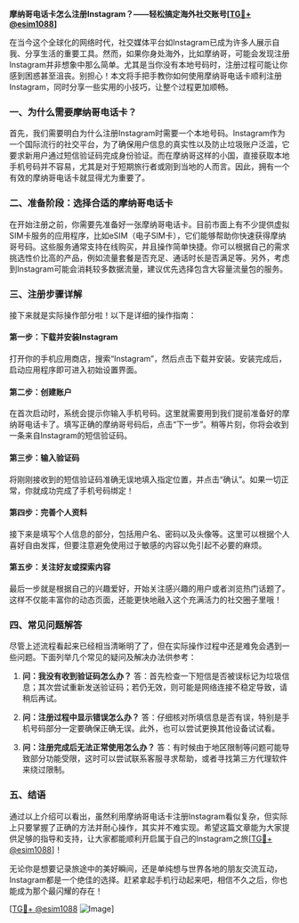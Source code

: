 **摩纳哥电话卡怎么注册Instagram？——轻松搞定海外社交账号[[TG💪+ @esim1088](https://t.me/s/esim1088)]**

在当今这个全球化的网络时代，社交媒体平台如Instagram已成为许多人展示自我、分享生活的重要工具。然而，如果你身处海外，比如摩纳哥，可能会发现注册Instagram并非想象中那么简单。尤其是当你没有本地号码时，注册过程可能让你感到困惑甚至沮丧。别担心！本文将手把手教你如何使用摩纳哥电话卡顺利注册Instagram，同时分享一些实用的小技巧，让整个过程更加顺畅。

### **一、为什么需要摩纳哥电话卡？**
首先，我们需要明白为什么注册Instagram时需要一个本地号码。Instagram作为一个国际流行的社交平台，为了确保用户信息的真实性以及防止垃圾账户泛滥，它要求新用户通过短信验证码完成身份验证。而在摩纳哥这样的小国，直接获取本地手机号码并不容易，尤其是对于短期旅行者或刚到当地的人而言。因此，拥有一个有效的摩纳哥电话卡就显得尤为重要了。

### **二、准备阶段：选择合适的摩纳哥电话卡**
在开始注册之前，你需要先准备好一张摩纳哥电话卡。目前市面上有不少提供虚拟SIM卡服务的应用程序，比如eSIM（电子SIM卡），它们能够帮助你快速获得摩纳哥号码。这些服务通常支持在线购买，并且操作简单快捷。你可以根据自己的需求挑选性价比高的产品，例如流量套餐是否充足、通话时长是否满足等。另外，考虑到Instagram可能会消耗较多数据流量，建议优先选择包含大容量流量包的服务。

### **三、注册步骤详解**
接下来就是实际操作部分啦！以下是详细的操作指南：

#### **第一步：下载并安装Instagram**
打开你的手机应用商店，搜索“Instagram”，然后点击下载并安装。安装完成后，启动应用程序即可进入初始设置界面。

#### **第二步：创建账户**
在首次启动时，系统会提示你输入手机号码。这里就需要用到我们提前准备好的摩纳哥电话卡了。填写正确的摩纳哥号码后，点击“下一步”。稍等片刻，你将会收到一条来自Instagram的短信验证码。

#### **第三步：输入验证码**
将刚刚接收到的短信验证码准确无误地填入指定位置，并点击“确认”。如果一切正常，你就成功完成了手机号码绑定！

#### **第四步：完善个人资料**
接下来是填写个人信息的部分，包括用户名、密码以及头像等。这里可以根据个人喜好自由发挥，但要注意避免使用过于敏感的内容以免引起不必要的麻烦。

#### **第五步：关注好友或探索内容**
最后一步就是根据自己的兴趣爱好，开始关注感兴趣的用户或者浏览热门话题了。这样不仅能丰富你的动态页面，还能更快地融入这个充满活力的社交圈子里哦！

### **四、常见问题解答**
尽管上述流程看起来已经相当清晰明了了，但在实际操作过程中还是难免会遇到一些问题。下面列举几个常见的疑问及解决办法供参考：

1. **问：我没有收到验证码怎么办？**
   答：首先检查一下短信是否被误标记为垃圾信息；其次尝试重新发送验证码；若仍无效，则可能是网络连接不稳定导致，请稍后再试。

2. **问：注册过程中显示错误怎么办？**
   答：仔细核对所填信息是否有误，特别是手机号码部分一定要确保正确无误。此外，也可以尝试更换其他设备试试看。

3. **问：注册完成后无法正常使用怎么办？**
   答：有时候由于地区限制等问题可能导致部分功能受限，这时可以尝试联系客服寻求帮助，或者寻找第三方代理软件来绕过限制。

### **五、结语**
通过以上介绍可以看出，虽然利用摩纳哥电话卡注册Instagram看似复杂，但实际上只要掌握了正确的方法并耐心操作，其实并不难实现。希望这篇文章能为大家提供足够的指导和支持，让大家都能顺利开启属于自己的Instagram之旅[[TG💪+ @esim1088](https://t.me/s/esim1088)]！

无论你是想要记录旅途中的美好瞬间，还是单纯想与世界各地的朋友交流互动，Instagram都是一个绝佳的选择。赶紧拿起手机行动起来吧，相信不久之后，你也能成为那个最闪耀的存在！

[[TG💪+ @esim1088](https://t.me/s/esim1088) ![Image](https://i.postimg.cc/4NQfJmqS/Snipaste-2025-05-13-00-14-12.png)]